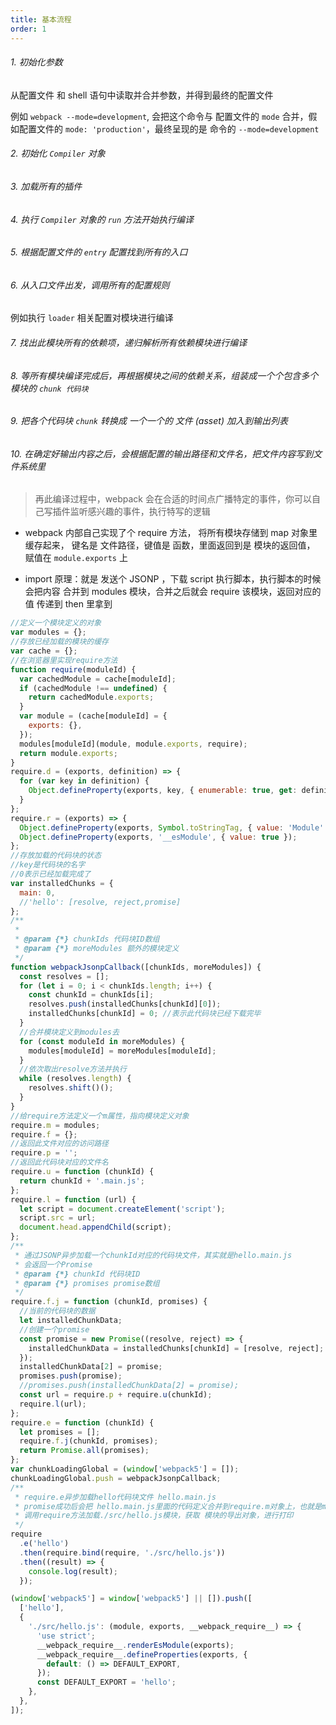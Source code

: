 ```yaml
---
title: 基本流程
order: 1
---
```


###### 1. 初始化参数

从配置文件 和 shell 语句中读取并合并参数，并得到最终的配置文件

例如 `webpack --mode=development`, 会把这个命令与 配置文件的 `mode` 合并，假如配置文件的 `mode: 'production'`，最终呈现的是 命令的 `--mode=development`

###### 2. 初始化 `Compiler` 对象

###### 3. 加载所有的插件

###### 4. 执行 `Compiler` 对象的 `run` 方法开始执行编译

###### 5. 根据配置文件的 `entry` 配置找到所有的入口

###### 6. 从入口文件出发，调用所有的配置规则

例如执行 `loader` 相关配置对模块进行编译

###### 7. 找出此模块所有的依赖项，递归解析所有依赖模块进行编译

###### 8. 等所有模块编译完成后，再根据模块之间的依赖关系，组装成一个个包含多个模块的 `chunk 代码块`

###### 9. 把各个代码块 `chunk` 转换成 一个一个的 文件 (asset) 加入到输出列表

###### 10. 在确定好输出内容之后，会根据配置的输出路径和文件名，把文件内容写到文件系统里

> 再此编译过程中，webpack 会在合适的时间点广播特定的事件，你可以自己写插件监听感兴趣的事件，执行特写的逻辑

- webpack 内部自己实现了个 require 方法， 将所有模块存储到 map 对象里缓存起来， 键名是 文件路径，键值是 函数，里面返回到是 模块的返回值， 赋值在 `module.exports` 上

- import 原理：就是 发送个 JSONP ，下载 script 执行脚本，执行脚本的时候会把内容 合并到 modules 模块，合并之后就会 require 该模块，返回对应的值 传递到 then 里拿到

```js
//定义一个模块定义的对象
var modules = {};
//存放已经加载的模块的缓存
var cache = {};
//在浏览器里实现require方法
function require(moduleId) {
  var cachedModule = cache[moduleId];
  if (cachedModule !== undefined) {
    return cachedModule.exports;
  }
  var module = (cache[moduleId] = {
    exports: {},
  });
  modules[moduleId](module, module.exports, require);
  return module.exports;
}
require.d = (exports, definition) => {
  for (var key in definition) {
    Object.defineProperty(exports, key, { enumerable: true, get: definition[key] });
  }
};
require.r = (exports) => {
  Object.defineProperty(exports, Symbol.toStringTag, { value: 'Module' });
  Object.defineProperty(exports, '__esModule', { value: true });
};
//存放加载的代码块的状态
//key是代码块的名字
//0表示已经加载完成了
var installedChunks = {
  main: 0,
  //'hello': [resolve, reject,promise]
};
/**
 *
 * @param {*} chunkIds 代码块ID数组
 * @param {*} moreModules 额外的模块定义
 */
function webpackJsonpCallback([chunkIds, moreModules]) {
  const resolves = [];
  for (let i = 0; i < chunkIds.length; i++) {
    const chunkId = chunkIds[i];
    resolves.push(installedChunks[chunkId][0]);
    installedChunks[chunkId] = 0; //表示此代码块已经下载完毕
  }
  //合并模块定义到modules去
  for (const moduleId in moreModules) {
    modules[moduleId] = moreModules[moduleId];
  }
  //依次取出resolve方法并执行
  while (resolves.length) {
    resolves.shift()();
  }
}
//给require方法定义一个m属性，指向模块定义对象
require.m = modules;
require.f = {};
//返回此文件对应的访问路径
require.p = '';
//返回此代码块对应的文件名
require.u = function (chunkId) {
  return chunkId + '.main.js';
};
require.l = function (url) {
  let script = document.createElement('script');
  script.src = url;
  document.head.appendChild(script);
};
/**
 * 通过JSONP异步加载一个chunkId对应的代码块文件，其实就是hello.main.js
 * 会返回一个Promise
 * @param {*} chunkId 代码块ID
 * @param {*} promises promise数组
 */
require.f.j = function (chunkId, promises) {
  //当前的代码块的数据
  let installedChunkData;
  //创建一个promise
  const promise = new Promise((resolve, reject) => {
    installedChunkData = installedChunks[chunkId] = [resolve, reject];
  });
  installedChunkData[2] = promise;
  promises.push(promise);
  //promises.push(installedChunkData[2] = promise);
  const url = require.p + require.u(chunkId);
  require.l(url);
};
require.e = function (chunkId) {
  let promises = [];
  require.f.j(chunkId, promises);
  return Promise.all(promises);
};
var chunkLoadingGlobal = (window['webpack5'] = []);
chunkLoadingGlobal.push = webpackJsonpCallback;
/**
 * require.e异步加载hello代码块文件 hello.main.js
 * promise成功后会把 hello.main.js里面的代码定义合并到require.m对象上，也就是modules上
 * 调用require方法加载./src/hello.js模块，获取 模块的导出对象，进行打印
 */
require
  .e('hello')
  .then(require.bind(require, './src/hello.js'))
  .then((result) => {
    console.log(result);
  });
```

```js
(window['webpack5'] = window['webpack5'] || []).push([
  ['hello'],
  {
    './src/hello.js': (module, exports, __webpack_require__) => {
      'use strict';
      __webpack_require__.renderEsModule(exports);
      __webpack_require__.defineProperties(exports, {
        default: () => DEFAULT_EXPORT,
      });
      const DEFAULT_EXPORT = 'hello';
    },
  },
]);
```
